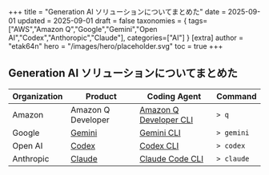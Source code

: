 +++
title = "Generation AI ソリューションについてまとめた"
date = 2025-09-01
updated = 2025-09-01
draft = false
taxonomies = { tags=["AWS","Amazon Q","Google","Gemini","Open AI","Codex","Anthoropic","Claude"], categories=["AI"] }
[extra]
author = "etak64n"
hero = "/images/hero/placeholder.svg"
toc = true
+++

## Generation AI ソリューションについてまとめた

| Organization | Product | Coding Agent | Command |
| ------------ | ------- | ------------ | ------- |
| Amazon | Amazon Q Developer | [Amazon Q Developer CLI](https://github.com/aws/amazon-q-developer-cli) | `> q` |
| Google | [Gemini](https://gemini.google.com/) | [Gemini CLI](https://github.com/google-gemini/gemini-cli) | `> gemini` | 
| Open AI | [Codex](https://openai.com/codex/) | [Codex CLI](https://github.com/openai/codex) | `> codex` |
| Anthropic | [Claude](https://claude.ai/) | [Claude Code CLI](https://github.com/anthropics/claude-code) | `> claude` |
